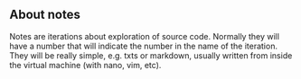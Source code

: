## About notes

Notes are iterations about exploration of source code. Normally they will have a number that will indicate the number in the name of the iteration. They will be really simple, e.g. txts or markdown, usually written from inside the virtual machine (with nano, vim, etc).


